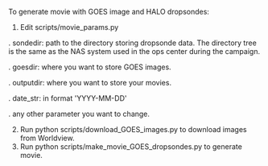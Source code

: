 To generate movie with GOES image and HALO dropsondes:

1. Edit scripts/movie_params.py

. sondedir: path to the directory storing dropsonde data. The directory tree is the same as the NAS system used in the ops center during the campaign.

. goesdir: where you want to store GOES images. 

. outputdir: where you want to store your movies.

. date_str: in format 'YYYY-MM-DD'

. any other parameter you want to change.

2. Run python scripts/download_GOES_images.py to download images from Worldview.
3. Run python scripts/make_movie_GOES_dropsondes.py to generate movie.
